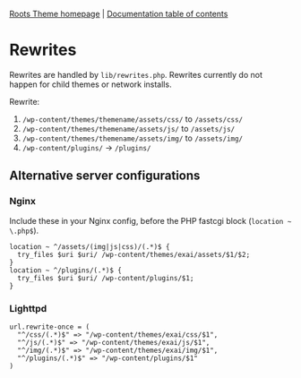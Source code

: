 [Roots Theme homepage](http://www.exaitheme.com/) | [Documentation
table of contents](TOC.md)

# Rewrites

Rewrites are handled by `lib/rewrites.php`. Rewrites currently do not happen for child themes or network installs.

Rewrite:

1. `/wp-content/themes/themename/assets/css/` to `/assets/css/`
2. `/wp-content/themes/themename/assets/js/` to `/assets/js/`
3. `/wp-content/themes/themename/assets/img/` to `/assets/img/`
4. `/wp-content/plugins/` -> `/plugins/`

## Alternative server configurations

### Nginx

Include these in your Nginx config, before the PHP fastcgi block (`location ~ \.php$`).

    location ~ ^/assets/(img|js|css)/(.*)$ {
      try_files $uri $uri/ /wp-content/themes/exai/assets/$1/$2;
    }
    location ~ ^/plugins/(.*)$ {
      try_files $uri $uri/ /wp-content/plugins/$1;
    }

### Lighttpd

    url.rewrite-once = (
      "^/css/(.*)$" => "/wp-content/themes/exai/css/$1",
      "^/js/(.*)$" => "/wp-content/themes/exai/js/$1",
      "^/img/(.*)$" => "/wp-content/themes/exai/img/$1",
      "^/plugins/(.*)$" => "/wp-content/plugins/$1"
    )
